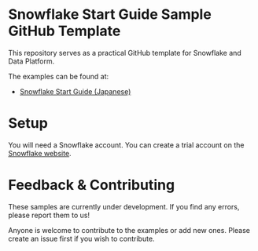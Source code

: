 # Snowflake Start Guide Sample GitHub Template

This repository serves as a practical GitHub template for Snowflake and Data Platform.

The examples can be found at:

- [Snowflake Start Guide (Japanese)](https://techbookfest.org/product/x9Eb0k7rg0fTLFydVzx1KX?productVariantID=cqBa9gyqpTsRuBdJF66L1a)

# Setup

You will need a Snowflake account.
You can create a trial account on the [Snowflake website](https://www.snowflake.com/).

# Feedback & Contributing
These samples are currently under development.
If you find any errors, please report them to us!

Anyone is welcome to contribute to the examples or add new ones.
Please create an issue first if you wish to contribute.
